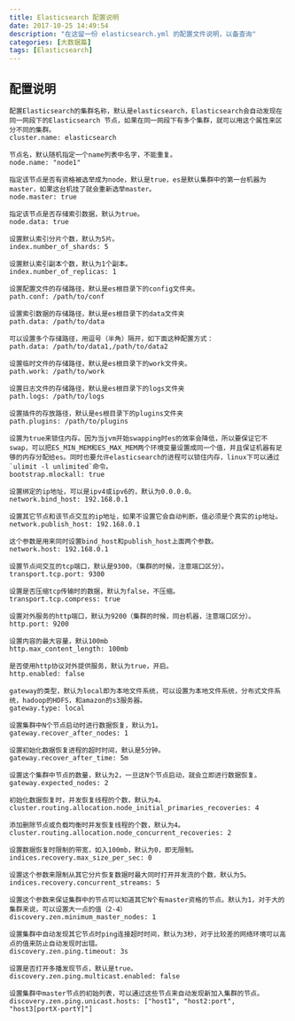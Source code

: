 ```yaml
---
title: Elasticsearch 配置说明
date: 2017-10-25 14:49:54
description: "在这留一份 elasticsearch.yml 的配置文件说明，以备查询"
categories: [大数据篇]
tags: [Elasticsearch]
---
```


<!-- more -->

## 配置说明
    配置Elasticsearch的集群名称，默认是elasticsearch，Elasticsearch会自动发现在同一网段下的Elasticsearch 节点，如果在同一网段下有多个集群，就可以用这个属性来区分不同的集群。
    cluster.name: elasticsearch
    
    节点名，默认随机指定一个name列表中名字，不能重复。
    node.name: "node1"
    
    指定该节点是否有资格被选举成为node，默认是true，es是默认集群中的第一台机器为master，如果这台机挂了就会重新选举master。
    node.master: true
    
    指定该节点是否存储索引数据，默认为true。
    node.data: true
    
    设置默认索引分片个数，默认为5片。
    index.number_of_shards: 5
    
    设置默认索引副本个数，默认为1个副本。
    index.number_of_replicas: 1
    
    设置配置文件的存储路径，默认是es根目录下的config文件夹。
    path.conf: /path/to/conf
    
    设置索引数据的存储路径，默认是es根目录下的data文件夹
    path.data: /path/to/data
    
    可以设置多个存储路径，用逗号（半角）隔开，如下面这种配置方式：
    path.data: /path/to/data1,/path/to/data2
    
    设置临时文件的存储路径，默认是es根目录下的work文件夹。
    path.work: /path/to/work
    
    设置日志文件的存储路径，默认是es根目录下的logs文件夹
    path.logs: /path/to/logs
    
    设置插件的存放路径，默认是es根目录下的plugins文件夹
    path.plugins: /path/to/plugins
    
    设置为true来锁住内存。因为当jvm开始swapping时es的效率会降低，所以要保证它不swap，可以把ES_MIN_MEM和ES_MAX_MEM两个环境变量设置成同一个值，并且保证机器有足够的内存分配给es。同时也要允许elasticsearch的进程可以锁住内存，linux下可以通过`ulimit -l unlimited`命令。
    bootstrap.mlockall: true
    
    设置绑定的ip地址，可以是ipv4或ipv6的，默认为0.0.0.0。
    network.bind_host: 192.168.0.1
    
    设置其它节点和该节点交互的ip地址，如果不设置它会自动判断，值必须是个真实的ip地址。
    network.publish_host: 192.168.0.1
    
    这个参数是用来同时设置bind_host和publish_host上面两个参数。
    network.host: 192.168.0.1
    
    设置节点间交互的tcp端口，默认是9300，（集群的时候，注意端口区分）。
    transport.tcp.port: 9300
    
    设置是否压缩tcp传输时的数据，默认为false，不压缩。
    transport.tcp.compress: true
    
    设置对外服务的http端口，默认为9200（集群的时候，同台机器，注意端口区分）。
    http.port: 9200
    
    设置内容的最大容量，默认100mb
    http.max_content_length: 100mb
    
    是否使用http协议对外提供服务，默认为true，开启。
    http.enabled: false
    
    gateway的类型，默认为local即为本地文件系统，可以设置为本地文件系统，分布式文件系统，hadoop的HDFS，和amazon的s3服务器。
    gateway.type: local
    
    设置集群中N个节点启动时进行数据恢复，默认为1。
    gateway.recover_after_nodes: 1
    
    设置初始化数据恢复进程的超时时间，默认是5分钟。
    gateway.recover_after_time: 5m
    
    设置这个集群中节点的数量，默认为2，一旦这N个节点启动，就会立即进行数据恢复。
    gateway.expected_nodes: 2
    
    初始化数据恢复时，并发恢复线程的个数，默认为4。
    cluster.routing.allocation.node_initial_primaries_recoveries: 4
    
    添加删除节点或负载均衡时并发恢复线程的个数，默认为4。
    cluster.routing.allocation.node_concurrent_recoveries: 2
    
    设置数据恢复时限制的带宽，如入100mb，默认为0，即无限制。
    indices.recovery.max_size_per_sec: 0
    
    设置这个参数来限制从其它分片恢复数据时最大同时打开并发流的个数，默认为5。
    indices.recovery.concurrent_streams: 5
    
    设置这个参数来保证集群中的节点可以知道其它N个有master资格的节点。默认为1，对于大的集群来说，可以设置大一点的值（2-4）
    discovery.zen.minimum_master_nodes: 1
    
    设置集群中自动发现其它节点时ping连接超时时间，默认为3秒，对于比较差的网络环境可以高点的值来防止自动发现时出错。
    discovery.zen.ping.timeout: 3s
    
    设置是否打开多播发现节点，默认是true。
    discovery.zen.ping.multicast.enabled: false
    
    设置集群中master节点的初始列表，可以通过这些节点来自动发现新加入集群的节点。
    discovery.zen.ping.unicast.hosts: ["host1", "host2:port", "host3[portX-portY]"]